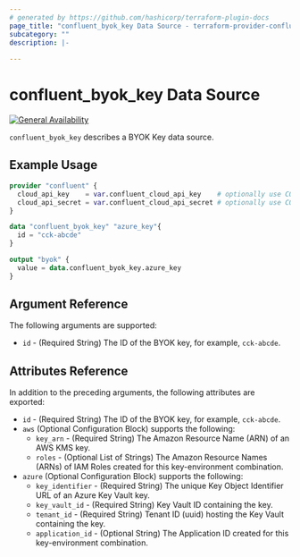 ```yaml
---
# generated by https://github.com/hashicorp/terraform-plugin-docs
page_title: "confluent_byok_key Data Source - terraform-provider-confluent"
subcategory: ""
description: |-
   
---
```


# confluent_byok_key Data Source

[![General Availability](https://img.shields.io/badge/Lifecycle%20Stage-General%20Availability-%2345c6e8)](https://docs.confluent.io/cloud/current/api.html#section/Versioning/API-Lifecycle-Policy)

`confluent_byok_key` describes a BYOK Key data source.

## Example Usage

```terraform
provider "confluent" {
  cloud_api_key    = var.confluent_cloud_api_key    # optionally use CONFLUENT_CLOUD_API_KEY env var
  cloud_api_secret = var.confluent_cloud_api_secret # optionally use CONFLUENT_CLOUD_API_SECRET env var
}

data "confluent_byok_key" "azure_key"{
  id = "cck-abcde"
}

output "byok" {
  value = data.confluent_byok_key.azure_key
}
```

<!-- schema generated by tfplugindocs -->
## Argument Reference

The following arguments are supported:

- `id` - (Required String) The ID of the BYOK key, for example, `cck-abcde`.

## Attributes Reference

In addition to the preceding arguments, the following attributes are exported:

- `id` - (Required String) The ID of the BYOK key, for example, `cck-abcde`.
- `aws` (Optional Configuration Block) supports the following:
    - `key_arn` - (Required String) The Amazon Resource Name (ARN) of an AWS KMS key.
    - `roles` - (Optional List of Strings) The Amazon Resource Names (ARNs) of IAM Roles created for this key-environment combination.
- `azure` (Optional Configuration Block) supports the following:
    - `key_identifier` - (Required String) The unique Key Object Identifier URL of an Azure Key Vault key.
    - `key_vault_id` - (Required String) Key Vault ID containing the key.
    - `tenant_id` - (Required String) Tenant ID (uuid) hosting the Key Vault containing the key.
    - `application_id` - (Optional String) The Application ID created for this key-environment combination.
